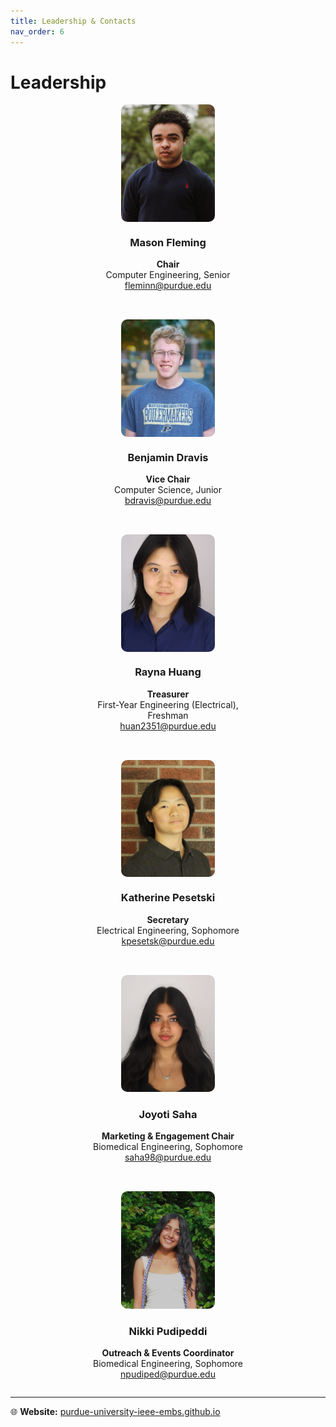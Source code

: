 ```yaml
---
title: Leadership & Contacts
nav_order: 6
---
```


# Leadership

<div style="display: flex; flex-wrap: wrap; gap: 2rem; justify-content: center;">

<!-- Chair & Vice Chair -->
<div style="display: flex; gap: 2rem; justify-content: center; flex-wrap: wrap; width: 100%;">

  <div style="width: 250px; text-align: center;">
    <div style="width: 150px; aspect-ratio: 4 / 5; overflow: hidden; border-radius: 10px; margin: 0 auto;">
      <img src="/assets/images/mason.webp" alt="Mason Fleming" style="width: 100%; height: 100%; object-fit: cover;">
    </div>
    <h3>Mason Fleming</h3>
    <p><strong>Chair</strong><br>
    Computer Engineering, Senior<br>
    <a href="mailto:fleminn@purdue.edu">fleminn@purdue.edu</a></p>
  </div>

  <div style="width: 250px; text-align: center;">
    <div style="width: 150px; aspect-ratio: 4 / 5; overflow: hidden; border-radius: 10px; margin: 0 auto;">
      <img src="/assets/images/ben.webp" alt="Benjamin Dravis" style="width: 100%; height: 100%; object-fit: cover;">
    </div>
    <h3>Benjamin Dravis</h3>
    <p><strong>Vice Chair</strong><br>
    Computer Science, Junior<br>
    <a href="mailto:bdravis@purdue.edu">bdravis@purdue.edu</a></p>
  </div>

</div>

<!-- Treasurer & Secretary -->
<div style="display: flex; gap: 2rem; justify-content: center; flex-wrap: wrap; width: 100%;">

  <div style="width: 250px; text-align: center;">
    <div style="width: 150px; aspect-ratio: 4 / 5; overflow: hidden; border-radius: 10px; margin: 0 auto;">
      <img src="/assets/images/rayna.webp" alt="Rayna Huang" style="width: 100%; height: 100%; object-fit: cover;">
    </div>
    <h3>Rayna Huang</h3>
    <p><strong>Treasurer</strong><br>
    First-Year Engineering (Electrical), Freshman<br>
    <a href="mailto:huan2351@purdue.edu">huan2351@purdue.edu</a></p>
  </div>

  <div style="width: 250px; text-align: center;">
    <div style="width: 150px; aspect-ratio: 4 / 5; overflow: hidden; border-radius: 10px; margin: 0 auto;">
      <img src="/assets/images/katherine.webp" alt="Katherine Pesetski" style="width: 100%; height: 100%; object-fit: cover;">
    </div>
    <h3>Katherine Pesetski</h3>
    <p><strong>Secretary</strong><br>
    Electrical Engineering, Sophomore<br>
    <a href="mailto:kpesetsk@purdue.edu">kpesetsk@purdue.edu</a></p>
  </div>

</div>

<!-- Marketing & Outreach -->
<div style="display: flex; gap: 2rem; justify-content: center; flex-wrap: wrap; width: 100%;">

  <div style="width: 250px; text-align: center;">
    <img src="/assets/images/joyoti.webp" alt="Joyoti Saha" 
         style="width: 150px; aspect-ratio: 4 / 5; object-fit: cover; border-radius: 10px;">
    <h3>Joyoti Saha</h3>
    <p><strong>Marketing & Engagement Chair</strong><br>
    Biomedical Engineering, Sophomore<br>
    <a href="mailto:saha98@purdue.edu">saha98@purdue.edu</a></p>
  </div>

  <div style="width: 250px; text-align: center;">
    <img src="/assets/images/nikki.webp" alt="Nikki Pudipeddi" 
         style="width: 150px; aspect-ratio: 4 / 5; object-fit: cover; border-radius: 10px;">
    <h3>Nikki Pudipeddi</h3>
    <p><strong>Outreach & Events Coordinator</strong><br>
    Biomedical Engineering, Sophomore<br>
    <a href="mailto:npudiped@purdue.edu">npudiped@purdue.edu</a></p>
  </div>

</div>

</div>

---
 
🌐 **Website:** [purdue-university-ieee-embs.github.io](https://purdue-university-ieee-embs.github.io)
